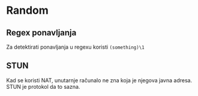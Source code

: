 # Random

## Regex ponavljanja

Za detektirati ponavljanja u regexu koristi `(something)\1`

## STUN

Kad se koristi NAT, unutarnje računalo ne zna koja je njegova javna adresa. STUN je protokol da to sazna.

